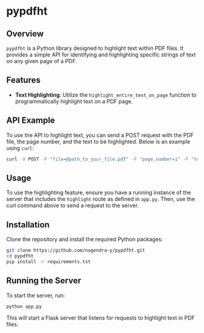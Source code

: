 # pypdfht

## Overview
`pypdfht` is a Python library designed to highlight text within PDF files. It provides a simple API for identifying and highlighting specific strings of text on any given page of a PDF.

## Features
- **Text Highlighting**: Utilize the `highlight_entire_text_on_page` function to programmatically highlight text on a PDF page.

## API Example
To use the API to highlight text, you can send a POST request with the PDF file, the page number, and the text to be highlighted. Below is an example using `curl`:

```bash
curl -X POST -F "file=@path_to_your_file.pdf" -F "page_number=1" -F "text='your text here'" http://your-server-address/highlight
```

## Usage
To use the highlighting feature, ensure you have a running instance of the server that includes the `highlight` route as defined in `app.py`. Then, use the curl command above to send a request to the server.

## Installation
Clone the repository and install the required Python packages:
```bash
git clone https://github.com/nagendra-y/pypdfht.git
cd pypdfht
pip install -r requirements.txt
```

## Running the Server
To start the server, run:
```bash
python app.py
```

This will start a Flask server that listens for requests to highlight text in PDF files.

